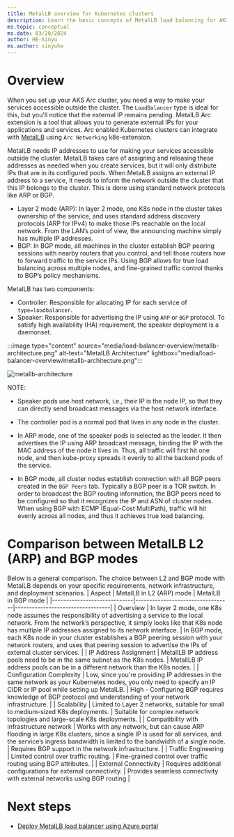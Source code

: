 ```yaml
---
title: MetalLB overview for Kubernetes clusters
description: Learn the basic concepts of MetalLB load balancing for AKS Arc Kubernetes clusters
ms.topic: conceptual
ms.date: 03/20/2024
author: HE-Xinyu
ms.author: xinyuhe
---
```


# Overview
When you set up your AKS Arc cluster, you need a way to make your services accessible outside the cluster. The `LoadBalancer` type is ideal for this, but you'll notice that the external IP remains pending. MetalLB Arc extension is a tool that allows you to generate external IPs for your applications and services. Arc enabled Kubernetes clusters can integrate with [MetalLB](https://metallb.universe.tf/configuration/) using `Arc Networking` k8s-extension.

MetalLB needs IP addresses to use for making your services accessible outside the cluster. MetalLB takes care of assigning and releasing these addresses as needed when you create services, but it will only distribute IPs that are in its configured pools. When MetalLB assigns an external IP address to a service, it needs to inform the network outside the cluster that this IP belongs to the cluster. This is done using standard network protocols like ARP or BGP. 

- Layer 2 mode (ARP): In layer 2 mode, one K8s node in the cluster takes ownership of the service, and uses standard address discovery protocols (ARP for IPv4) to make those IPs reachable on the local network. From the LAN’s point of view, the announcing machine simply has multiple IP addresses.
- BGP: In BGP mode, all machines in the cluster establish BGP peering sessions with nearby routers that you control, and tell those routers how to forward traffic to the service IPs. Using BGP allows for true load balancing across multiple nodes, and fine-grained traffic control thanks to BGP’s policy mechanisms.

MetalLB has two components:
- Controller: Responsible for allocating IP for each service of `type=loadbalancer`.
- Speaker: Responsible for advertising the IP using `ARP` or `BGP` protocol. To satisfy high availability (HA) requirement, the speaker deployment is a daemonset.

:::image type="content" source="media/load-balancer-overview/metallb-architecture.png" alt-text="MetalLB Architecture" lightbox="media/load-balancer-overview/metallb-architecture.png":::

![metallb-architecture](assets/metallb-architecture.png)

NOTE:
- Speaker pods use host network, i.e., their IP is the node IP, so that they can directly send broadcast messages via the host network interface.
- The controller pod is a normal pod that lives in any node in the cluster.

- In ARP mode, one of the speaker pods is selected as the leader. It then advertises the IP using ARP broadcast message, binding the IP with the MAC address of the node it lives in. Thus, all traffic will first hit one node, and then kube-proxy spreads it evenly to all the backend pods of the service.
- In BGP mode, all cluster nodes establish connection with all BGP peers created in the `BGP Peers` tab. Typically a BGP peer is a TOR switch. In order to broadcast the BGP routing information, the BGP peers need to be configured so that it recognizes the IP and ASN of cluster nodes. When using BGP with ECMP (Equal-Cost MultiPath), traffic will hit evenly across all nodes, and thus it achieves true load balancing.

# Comparison between MetalLB L2 (ARP) and BGP modes
Below is a general comparison. The choice between L2 and BGP mode with MetalLB depends on your specific requirements, network infrastructure, and deployment scenarios.
| Aspect                      | MetalLB in L2 (ARP) mode          | MetalLB in BGP mode            |
|-----------------------------|----------------------------------|----------------------------------|
| Overview | In layer 2 mode, one K8s node assumes the responsibility of advertising a service to the local network. From the network’s perspective, it simply looks like that K8s node has multiple IP addresses assigned to its network interface. | In BGP mode, each K8s node in your cluster establishes a BGP peering session with your network routers, and uses that peering session to advertise the IPs of external cluster services. |
| IP Address Assignment       | MetallLB IP address pools need to be in the same subnet as the K8s nodes.   | MetallLB IP address pools can be in a different network than the K8s nodes. |
| Configuration Complexity    | Low, since you're providing IP addresses in the same network as your Kubernetes nodes, you only need to specify an IP CIDR or IP pool while setting up MetalLB. | High - Configuring BGP requires knowledge of BGP protocol and understanding of your network infrastructure. |
| Scalability                 | Limited to Layer 2 networks, suitable for small to medium-sized K8s deployments. | Suitable for complex network topologies and large-scale K8s deployments. |
| Compatibility with infrastructure network | Works with any network, but can cause ARP flooding in large K8s clusters, since a single IP is used for all services, and the service’s ingress bandwidth is limited to the bandwidth of a single node. | Requires BGP support in the network infrastructure. |
| Traffic Engineering         | Limited control over traffic routing. | Fine-grained control over traffic routing using BGP attributes. |
| External Connectivity       | Requires additional configurations for external connectivity. | Provides seamless connectivity with external networks using BGP routing |

# Next steps
- [Deploy MetalLB load balancer using Azure portal]()
